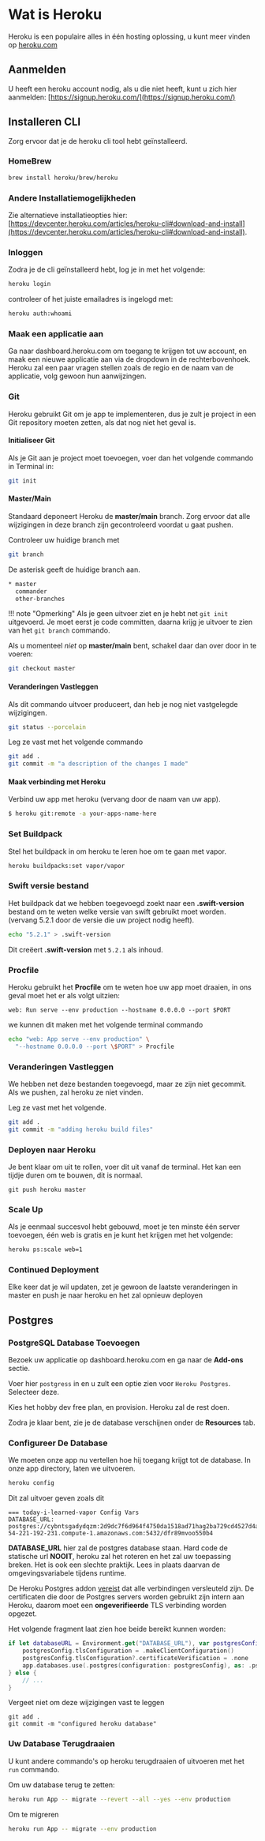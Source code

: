 # Wat is Heroku

Heroku is een populaire alles in één hosting oplossing, u kunt meer vinden op [heroku.com](https://www.heroku.com)

## Aanmelden

U heeft een heroku account nodig, als u die niet heeft, kunt u zich hier aanmelden: [https://signup.heroku.com/](https://signup.heroku.com/)

## Installeren CLI

Zorg ervoor dat je de heroku cli tool hebt geïnstalleerd.

### HomeBrew

```bash
brew install heroku/brew/heroku
```

### Andere Installatiemogelijkheden

Zie alternatieve installatieopties hier: [https://devcenter.heroku.com/articles/heroku-cli#download-and-install](https://devcenter.heroku.com/articles/heroku-cli#download-and-install).

### Inloggen

Zodra je de cli geïnstalleerd hebt, log je in met het volgende:

```bash
heroku login
```

controleer of het juiste emailadres is ingelogd met:

```bash
heroku auth:whoami
```

### Maak een applicatie aan

Ga naar dashboard.heroku.com om toegang te krijgen tot uw account, en maak een nieuwe applicatie aan via de dropdown in de rechterbovenhoek. Heroku zal een paar vragen stellen zoals de regio en de naam van de applicatie, volg gewoon hun aanwijzingen.

### Git

Heroku gebruikt Git om je app te implementeren, dus je zult je project in een Git repository moeten zetten, als dat nog niet het geval is.

#### Initialiseer Git

Als je Git aan je project moet toevoegen, voer dan het volgende commando in Terminal in:

```bash
git init
```

#### Master/Main

Standaard deponeert Heroku de **master/main** branch. Zorg ervoor dat alle wijzigingen in deze branch zijn gecontroleerd voordat u gaat pushen.

Controleer uw huidige branch met

```bash
git branch
```

De asterisk geeft de huidige branch aan.

```bash
* master
  commander
  other-branches
```

!!! note "Opmerking"
    Als je geen uitvoer ziet en je hebt net `git init` uitgevoerd. Je moet eerst je code committen, daarna krijg je uitvoer te zien van het `git branch` commando.

Als u momenteel _niet_ op **master/main** bent, schakel daar dan over door in te voeren:

```bash
git checkout master
```

#### Veranderingen Vastleggen

Als dit commando uitvoer produceert, dan heb je nog niet vastgelegde wijzigingen.

```bash
git status --porcelain
```

Leg ze vast met het volgende commando

```bash
git add .
git commit -m "a description of the changes I made"
```

#### Maak verbinding met Heroku

Verbind uw app met heroku (vervang door de naam van uw app).

```bash
$ heroku git:remote -a your-apps-name-here
```

### Set Buildpack

Stel het buildpack in om heroku te leren hoe om te gaan met vapor.

```bash
heroku buildpacks:set vapor/vapor
```

### Swift versie bestand

Het buildpack dat we hebben toegevoegd zoekt naar een **.swift-version** bestand om te weten welke versie van swift gebruikt moet worden. (vervang 5.2.1 door de versie die uw project nodig heeft).

```bash
echo "5.2.1" > .swift-version
```

Dit creëert **.swift-version** met `5.2.1` als inhoud.


### Procfile

Heroku gebruikt het **Procfile** om te weten hoe uw app moet draaien, in ons geval moet het er als volgt uitzien:

```
web: Run serve --env production --hostname 0.0.0.0 --port $PORT
```

we kunnen dit maken met het volgende terminal commando

```bash
echo "web: App serve --env production" \
  "--hostname 0.0.0.0 --port \$PORT" > Procfile
```

### Veranderingen Vastleggen

We hebben net deze bestanden toegevoegd, maar ze zijn niet gecommit. Als we pushen, zal heroku ze niet vinden.

Leg ze vast met het volgende.

```bash
git add .
git commit -m "adding heroku build files"
```

### Deployen naar Heroku

Je bent klaar om uit te rollen, voer dit uit vanaf de terminal. Het kan een tijdje duren om te bouwen, dit is normaal.

```none
git push heroku master
```

### Scale Up

Als je eenmaal succesvol hebt gebouwd, moet je ten minste één server toevoegen, één web is gratis en je kunt het krijgen met het volgende:

```bash
heroku ps:scale web=1
```

### Continued Deployment

Elke keer dat je wil updaten, zet je gewoon de laatste veranderingen in master en push je naar heroku en het zal opnieuw deployen

## Postgres

### PostgreSQL Database Toevoegen

Bezoek uw applicatie op dashboard.heroku.com en ga naar de **Add-ons** sectie.

Voer hier `postgress` in en u zult een optie zien voor `Heroku Postgres`. Selecteer deze.

Kies het hobby dev free plan, en provision. Heroku zal de rest doen.

Zodra je klaar bent, zie je de database verschijnen onder de **Resources** tab.

### Configureer De Database

We moeten onze app nu vertellen hoe hij toegang krijgt tot de database. In onze app directory, laten we uitvoeren.

```bash
heroku config
```

Dit zal uitvoer geven zoals dit

```none
=== today-i-learned-vapor Config Vars
DATABASE_URL: postgres://cybntsgadydqzm:2d9dc7f6d964f4750da1518ad71hag2ba729cd4527d4a18c70e024b11cfa8f4b@ec2-54-221-192-231.compute-1.amazonaws.com:5432/dfr89mvoo550b4
```

**DATABASE_URL** hier zal de postgres database staan. Hard code de statische url **NOOIT**, heroku zal het roteren en het zal uw toepassing breken. Het is ook een slechte praktijk. Lees in plaats daarvan de omgevingsvariabele tijdens runtime.

De Heroku Postgres addon [vereist](https://devcenter.heroku.com/changelog-items/2035) dat alle verbindingen versleuteld zijn. De certificaten die door de Postgres servers worden gebruikt zijn intern aan Heroku, daarom moet een **ongeverifieerde** TLS verbinding worden opgezet.

Het volgende fragment laat zien hoe beide bereikt kunnen worden:

```swift
if let databaseURL = Environment.get("DATABASE_URL"), var postgresConfig = PostgresConfiguration(url: databaseURL) {
    postgresConfig.tlsConfiguration = .makeClientConfiguration()
    postgresConfig.tlsConfiguration?.certificateVerification = .none
    app.databases.use(.postgres(configuration: postgresConfig), as: .psql)
} else {
    // ...
}
```

Vergeet niet om deze wijzigingen vast te leggen

```none
git add .
git commit -m "configured heroku database"
```

### Uw Database Terugdraaien

U kunt andere commando's op heroku terugdraaien of uitvoeren met het `run` commando.

Om uw database terug te zetten:

```bash
heroku run App -- migrate --revert --all --yes --env production
```

Om te migreren

```bash
heroku run App -- migrate --env production
```
